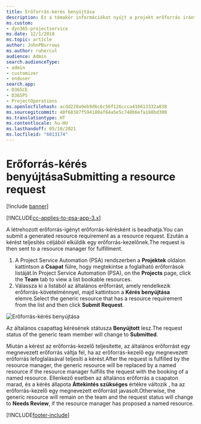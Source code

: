 ```yaml
---
title: Erőforrás-kérés benyújtása
description: Ez a témakör információkat nyújt a projekt erőforrás iránti kérelem benyújtásáról.
ms.custom:
- dyn365-projectservice
ms.date: 12/1/2018
ms.topic: article
author: JohnPBurrows
ms.author: ruhercul
audience: Admin
search.audienceType:
- admin
- customizer
- enduser
search.app:
- D365CE
- D365PS
- ProjectOperations
ms.openlocfilehash: acdd228a9eb9d6c6c56f126ccca416613332a838
ms.sourcegitcommit: 40f68387f594180af64a5e5c748b6efa188bd300
ms.translationtype: HT
ms.contentlocale: hu-HU
ms.lasthandoff: 05/10/2021
ms.locfileid: "6013174"
---
```

# <a name="submitting-a-resource-request"></a><span data-ttu-id="5e156-103">Erőforrás-kérés benyújtása</span><span class="sxs-lookup"><span data-stu-id="5e156-103">Submitting a resource request</span></span>

[!include [banner](../includes/psa-now-project-operations.md)]

[!INCLUDE[cc-applies-to-psa-app-3.x](../includes/cc-applies-to-psa-app-3x.md)]

<span data-ttu-id="5e156-104">A létrehozott erőforrás-igényt erőforrás-kérésként is beadhatja.</span><span class="sxs-lookup"><span data-stu-id="5e156-104">You can submit a generated resource requirement as a resource request.</span></span> <span data-ttu-id="5e156-105">Ezután a kérést teljesítés céljából elküldik egy erőforrás-kezelőnek.</span><span class="sxs-lookup"><span data-stu-id="5e156-105">The request is then sent to a resource manager for fulfillment.</span></span>

1. <span data-ttu-id="5e156-106">A Project Service Automation (PSA) rendszerben a **Projektek** oldalon kattintson a **Csapat** fülre, hogy megtekintse a foglalható erőforrások listáját.</span><span class="sxs-lookup"><span data-stu-id="5e156-106">In Project Service Automation (PSA), on the **Projects** page, click the **Team** tab to view a list bookable resources.</span></span> 
2. <span data-ttu-id="5e156-107">Válassza ki a listából az általános erőforrást, amely rendelkezik erőforrás-követelménnyel, majd kattintson a **Kérés benyújtása** elemre.</span><span class="sxs-lookup"><span data-stu-id="5e156-107">Select the generic resource that has a resource requirement from the list and then click **Submit Request**.</span></span>

![Erőforrás-kérés benyújtása](media/RM-how-to-18.png)

<span data-ttu-id="5e156-109">Az általános csapattag kérésének státusza **Benyújtott** lesz.</span><span class="sxs-lookup"><span data-stu-id="5e156-109">The request status of the generic team member will change to **Submitted**.</span></span>

<span data-ttu-id="5e156-110">Miután a kérést az erőforrás-kezelő teljesítette, az általános erőforrást egy megnevezett erőforrás váltja fel, ha az erőforrás-kezelő egy megnevezett erőforrás lefoglalásával teljesíti a kérést.</span><span class="sxs-lookup"><span data-stu-id="5e156-110">After the request is fulfilled by the resource manager, the generic resource will be replaced by a named resource if the resource manager fulfills the request with the booking of a named resource.</span></span> <span data-ttu-id="5e156-111">Ellenkező esetben az általános erőforrás a csapaton marad, és a kérés állapota **Áttekintés szükséges** értékre változik , ha az erőforrás-kezelő egy megnevezett erőforrást javasolt.</span><span class="sxs-lookup"><span data-stu-id="5e156-111">Otherwise, the generic resource will remain on the team and the request status will change to **Needs Review**, if the resource manager has proposed a named resource.</span></span>


[!INCLUDE[footer-include](../includes/footer-banner.md)]